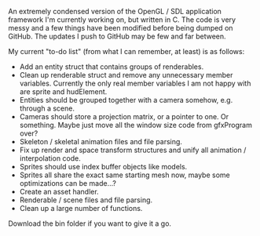 An extremely condensed version of the OpenGL / SDL application framework I'm currently working on, but written in C. The code is very messy and a few things have been modified before being dumped on GitHub. The updates I push to GitHub may be few and far between.

My current "to-do list" (from what I can remember, at least) is as follows:
* Add an entity struct that contains groups of renderables.
* Clean up renderable struct and remove any unnecessary member variables. Currently the only real member variables I am not happy with are sprite and hudElement.
* Entities should be grouped together with a camera somehow, e.g. through a scene.
* Cameras should store a projection matrix, or a pointer to one. Or something. Maybe just move all the window size code from gfxProgram over?
* Skeleton / skeletal animation files and file parsing.
* Fix up render and space transform structures and unify all animation / interpolation code.
* Sprites should use index buffer objects like models.
* Sprites all share the exact same starting mesh now, maybe some optimizations can be made...?
* Create an asset handler.
* Renderable / scene files and file parsing.
* Clean up a large number of functions.

Download the bin folder if you want to give it a go.